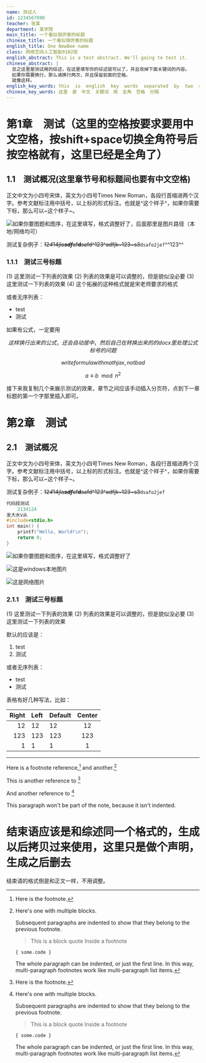 ```yaml
---
name: 测试人
id: 1234567890
teacher: 张某
department: 某学院
main_title: 一个看似很厉害的标题
chinese_title: 一个看似很厉害的标题
english_title: One NewBee name
class: 网络空间人工智能9102班
english_abstract: This is a test abstract. We'll going to test it.
chinese_abstract: |
  总之这里是测试用的综述，在这里填写你的综述就可以了，并且改掉下面关键词的内容。
  如果你需要换行，那么请换行两次，并且保留前面的空格。
  就像这样。
english_key_words: this  is  english  key  words  separated  by  two  space
chinese_key_words: 这里　是　中文　关键词　用　全角　空格　分隔 
---
```



# 第1章　测试（这里的空格按要求要用中文空格，按shift+space切换全角符号后按空格就有，这里已经是全角了）

## 1.1　测试概况(这里章节号和标题间也要有中文空格)

正文中文为小四号宋体，英文为小四号Times New Roman，各段行首缩进两个汉字。参考文献标注用中括号，以上标的形式标注。也就是^这个样子^，如果你需要下标，那么可以~这个样子~。

![如果你要图题和图序，在这里填写，格式调整好了，后面那里是图片路径（本地/网络均可）](./test_image.jpg)

测试复杂例子：~~12*4*14jla***sdf***af**d**safd^123^adfjk~123~s3~~`dsafo2jef`^^123^^

### 1.1.1　测试三号标题

(1) 这里测试一下列表的效果
(2) 列表的效果是可以调整的，但是貌似没必要
(3) 这里测试一下列表的效果
(4) 这个拓展的这种格式就是宋老师要求的格式

或者无序列表：

- test
- 测试

如果有公式，一定要用

$$这样换行出来的公式，还会自动居中，然后自己在转换出来的的docx里处理公式标号的问题$$

$$write formula with mathjax, not bad$$

$$a \equiv b \mod n^2$$

接下来我复制几个来展示测试的效果，章节之间应该手动插入分页符，点到下一章标题的第一个字那里插入即可。

# 第2章　测试

## 2.1　测试概况

正文中文为小四号宋体，英文为小四号Times New Roman，各段行首缩进两个汉字。参考文献标注用中括号，以上标的形式标注。也就是^这个样子^，如果你需要下标，那么可以~这个样子~。

测试复杂例子：~~12*4*14jla***sdf***af**d**safd^123^adfjk~123~s3~~`dsafo2jef`

``` cpp
代码段测试
    2134124
发大水v从
#include<stdio.h>
int main() {
    printf("Hello, World!\n");
    return 0;
}
```



![](./test_image.jpg "如果你要图题和图序，在这里填写，格式调整好了")

![](C:\Users\Thinker-Z\source\repos\md2docx-resharp\TestFiles\yaml.jpg "这是windows本地图片")  

![](https://d1yjjnpx0p53s8.cloudfront.net/styles/logo-thumbnail/s3/0022/2657/brand.gif?itok=IMARP1Qw "这是网络图片")  

### 2.1.1　测试三号标题

(1) 这里测试一下列表的效果
(2) 列表的效果是可以调整的，但是貌似没必要
(3) 这里测试一下列表的效果

默认的应该是：

1. test
2. 测试

或者无序列表：

- test
- 测试

表格有好几种写法，比如：

| Right | Left | Default | Center |
|------:|:-----|---------|:------:|
|   12  |  12  |    12   |    12  |
|  123  |  123 |   123   |   123  |
|    1  |    1 |     1   |     1  |

-------------------------------------------------------------
Here is a footnote reference,[^1] and another.[^longnote]

This is another reference to [^1]

[^1]: Here is the footnote.

And another reference to [^longnote]

[^longnote]: Here's one with multiple blocks.

    Subsequent paragraphs are indented to show that they
belong to the previous footnote.

    > This is a block quote
    > Inside a footnote
    
        { some.code }
    
    The whole paragraph can be indented, or just the first
    line.  In this way, multi-paragraph footnotes work like
    multi-paragraph list items.

This paragraph won't be part of the note, because it
isn't indented.

# 结束语应该是和综述同一个格式的，生成以后拷贝过来使用，这里只是做个声明，生成之后删去

结束语的格式倒是和正文一样，不用调整。